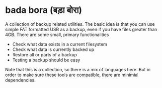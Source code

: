 # bada bora (बड़ा बोरा)

A collection of backup related utilities. The basic idea is that you can use
simple FAT formatted USB as a backup, even if you have files greater than 4GB.
There are some small, primary functionalities

* Check what data exists in a current filesystem
* Check what data is currently backed up
* Restore all or parts of a backup
* Testing a backup should be easy

Note that this is a collection, so there is a mix of languages here. But in
order to make sure these tools are compatible, there are minimial dependencies.
